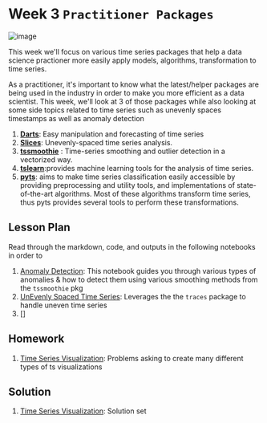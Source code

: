 # Week 3 `Practitioner Packages`
![image](anomalies.png)

This week we'll focus on various time series packages that help a data science practioner more easily apply models, algorithms, transformation to time series.

As a practitioner, it's important to know what the latest/helper packages are being used in the industry in order to make you more efficient as a data scientist.  This week, we'll look at 3 of those packages while also looking at some side topics related to time series such as unevenly spaces timestamps as well as anomaly detection 

1. **[Darts](https://github.com/unit8co/darts)**: Easy manipulation and forecasting of time series
2. **[Slices](https://github.com/datascopeanalytics/traces)**: Unevenly-spaced time series analysis.
3. **[tssmoothie](https://github.com/cerlymarco/tsmoothie)** : Time-series smoothing and outlier detection in a vectorized way.
4. **[tslearn](https://github.com/rtavenar/tslearn)**:provides machine learning tools for the analysis of time series. 
5. **[pyts](https://github.com/johannfaouzi/pyts)**: aims to make time series classification easily accessible by providing preprocessing and utility tools, and implementations of state-of-the-art algorithms. Most of these algorithms transform time series, thus pyts provides several tools to perform these transformations.

## Lesson Plan

Read through the markdown, code, and outputs in the following notebooks in order to 
1. [Anomaly Detection](les1-anomaly.ipynb): This notebook guides you through various types of anomalies & how to detect them using various smoothing methods from the `tssmoothie` pkg
2. [UnEvenly Spaced Time Series](les2-traces.ipynb): Leverages the the `traces` package to handle uneven time series 
3. []

## Homework

1. [Time Series Visualization](hw1-ts-viz.ipynb): Problems asking to create many different types of ts visualizations

## Solution

1. [Time Series Visualization](sol1-ts-viz.ipynb): Solution set

# 

